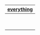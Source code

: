 | [everything](https://www.voidtools.com/zh-cn/) |
| ---------------------------------------------- |
|                                                |
|                                                |
|                                                |
|                                                |
|                                                |
|                                                |
|                                                |
|                                                |
|                                                |

